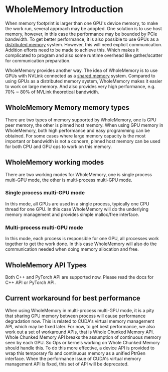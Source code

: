 # WholeMemory Introduction

When memory footprint is larger than one GPU's device memory, to make the work run, several approach may be adopted.
One solution is to use host memory, however, in this case the performance may be bounded by PCIe bandwidth.
To get better performance, it is also possible to use GPUs as a [distributed memory](https://en.wikipedia.org/wiki/Distributed_memory) system.
However, this will need explicit communication. Addition efforts need to be made to achieve this.
Which makes it complicated to program and also some runtime overhead like gather/scatter for communication preparation.

WholeMemory provides another way.
The idea of WholeMemory is to use GPUs with NVLink connected as a [shared memory](https://en.wikipedia.org/wiki/Shared_memory) system.
Compared to using GPUs as a distributed memory system, WholeMemory makes it easier to work on large memory.
And also provides very high performance, e.g. 70% ~ 80% of NVLink theoretical bandwidth. 

## WholeMemory Memory memory types

There are two types of memory supported by WholeMemory, one is GPU peer memory, the other is pinned host memory.
When using GPU memory in WholeMemory, both high performance and easy programming can be obtained.
For some cases where large memory capacity is the most important or bandwidth is not a concern, pinned host memory can be used for both CPU and GPU ops to work on this memory.

## WholeMemory working modes

There are two working modes for WholeMemory, one is single process multi-GPU mode, the other is multi-process multi-GPU mode.

### Single process multi-GPU mode

In this mode, all GPUs are used in a single process, typically one CPU thread for one GPU.
In this case WholeMemory will do the underlying memory management and provides simple malloc/free interface.

### Multi-process multi-GPU mode

In this mode, each process is responsible for one GPU, all processes work together to get the work done.
In this case WholeMemory will also do the communication needed when doing memory allocation and free.

## WholeMemory API Types

Both C++ and PyTorch API are supported now. Please read the docs for C++ API or PyTorch API.

## Current workaround for best performance

When using WholeMemory in multi-process multi-GPU mode, it is a pity that sharing GPU memory between process will cause performance degradation now.
This is related to CUDA's virtual memory management API, which may be fixed later.
For now, to get best performance, we also work out a set of workaround APIs, that is Whole Chunked Memory API.
Whole Chunked Memory API breaks the assumption of continuous memory seen by each GPU.
So Ops or kernels working on Whole Chunked Memory should handle this.
To do this more effective, a device API is provided to wrap this temporary fix and continuous memory as a unified PtrGen interface.
When the performance issue of CUDA's virtual memory management API is fixed, this set of API will be deprecated.